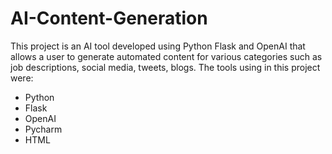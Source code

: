 # AI-Content-Generation
This project is an AI tool developed using Python Flask and OpenAI that allows a user to generate automated content for various categories such as job descriptions, social media, tweets, blogs. The tools using in this project were:
- Python
- Flask
- OpenAI
- Pycharm
- HTML

